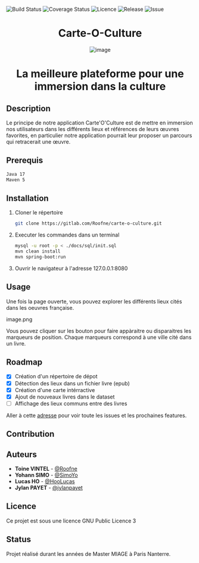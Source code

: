 ![Build Status](https://img.shields.io/gitlab/pipeline-status/Roofne/carte-o-culture?branch=main&style=plastic)
![Coverage Status](https://coveralls.io/repos/gitlab/Roofne/carte-o-culture/badge.svg?branch=main)
![Licence](https://img.shields.io/gitlab/license/40541214)
![Release](https://img.shields.io/gitlab/v/release/40541214?date_order_by=created_at&sort=date)
![Issue](https://img.shields.io/gitlab/issues/open-raw/Roofne/carte-o-culture?gitlab_url=https%3A%2F%2Fgitlab.com)

<div align="center">

   # Carte-O-Culture

   ![image](https://i.ibb.co/FxwtCmk/Capture-d-cran-2022-09-20-20-42-50.png)

   # La meilleure plateforme pour une immersion dans la culture

</div>


## Description

Le principe de notre application Carte'O'Culture est de mettre en immersion nos utilisateurs dans les différents lieux et références de leurs œuvres favorites, 
en particulier notre application pourrait leur proposer un parcours qui retracerait une œuvre.

## Prerequis
   ```sh
   Java 17
   Maven 5
   ```

## Installation

1. Cloner le répertoire
   ```sh
   git clone https://gitlab.com/Roofne/carte-o-culture.git
   ```

2. Executer les commandes dans un terminal
   ```sh
   mysql -u root -p < ./docs/sql/init.sql
   mvn clean install
   mvn spring-boot:run
   ```
3. Ouvrir le navigateur à l'adresse 127.0.0.1:8080

## Usage

Une fois la page ouverte, vous pouvez explorer les différents lieux cités dans les oeuvres française.

image.png

Vous pouvez cliquer sur les bouton pour faire appàraitre ou disparaitres les marqueurs de position.
Chaque marqueurs correspond à une ville cité dans un livre.

## Roadmap
- [x] Création d'un répertoire de dépot
- [x] Détection des lieux dans un fichier livre (epub)
- [x] Création d'une carte intérractive
- [x] Ajout de nouveaux livres dans le dataset
- [ ] Affichage des lieux communs entre des livres

Aller à cette [adresse](https://gitlab.com/Roofne/carte-o-culture/-/issues) pour voir toute les issues et les prochaines features.

## Contribution

## Auteurs

* **Toine  VINTEL** - [@Roofne](https://gitlab.com/Roofne) 
* **Yohann SIMO**   - [@SimoYo](https://github.com/SimoYo)
* **Lucas  HO**     - [@HooLucas](https://github.com/HooLucas)
* **Jylan  PAYET**  - [@jylanpayet](https://github.com/jylanpayet)

## Licence

Ce projet est sous une licence GNU Public Licence 3

## Status

Projet réalisé durant les années de Master MIAGE à Paris Nanterre.

